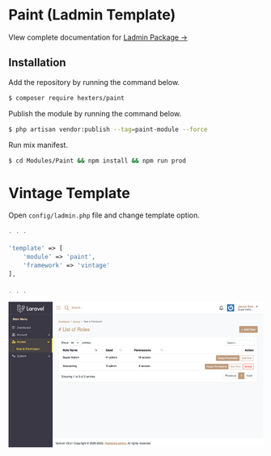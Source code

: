 # Paint (Ladmin Template)

VIew complete documentation for [Ladmin Package &rarr;](https://github.com/hexters/ladmin)

## Installation

Add the repository by running the command below.

```bash
$ composer require hexters/paint
```

Publish the module by running the command below.

```bash
$ php artisan vendor:publish --tag=paint-module --force
```

Run mix manifest.

```bash
$ cd Modules/Paint && npm install && npm run prod
```

# Vintage Template

Open `config/ladmin.php` file and change template option.

```php
. . .

'template' => [
    'module' => 'paint',
    'framework' => 'vintage'
],

. . .
```

![Vintage Template](https://github.com/hexters/assets/blob/main/ladmin-package/paint/vintage/overview.png?raw=true)